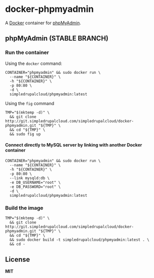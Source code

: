 # docker-phpmyadmin

A [Docker](https://docker.com/) container for [phpMyAdmin](http://www.phpmyadmin.net/home_page/).

## phpMyAdmin (STABLE BRANCH)

### Run the container

Using the `docker` command:

    CONTAINER="phpmyadmin" && sudo docker run \
      --name "${CONTAINER}" \
      -h "${CONTAINER}" \
      -p 80:80 \
      -d \
      simpledrupalcloud/phpmyadmin:latest
      
Using the `fig` command

    TMP="$(mktemp -d)" \
      && git clone http://git.simpledrupalcloud.com/simpledrupalcloud/docker-phpmyadmin.git "${TMP}" \
      && cd "${TMP}" \
      && sudo fig up

#### Connect directly to MySQL server by linking with another Docker container

    CONTAINER="phpmyadmin" && sudo docker run \
      --name "${CONTAINER}" \
      -h "${CONTAINER}" \
      -p 80:80 \
      --link mysqld:db \
      -e DB_USERNAME="root" \
      -e DB_PASSWORD="root" \
      -d \
      simpledrupalcloud/phpmyadmin:latest

### Build the image

    TMP="$(mktemp -d)" \
      && git clone http://git.simpledrupalcloud.com/simpledrupalcloud/docker-phpmyadmin.git "${TMP}" \
      && cd "${TMP}" \
      && sudo docker build -t simpledrupalcloud/phpmyadmin:latest . \
      && cd -

## License

**MIT**
